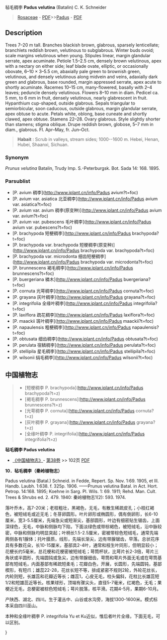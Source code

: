 毡毛稠李 **Padus velutina** (Batalin) C. K. Schneider

> [Rosaceae](http://www.iplant.cn/info/Rosaceae?t=foc) - [PDF](http://www.iplant.cn/foc/pdf/Rosaceae.pdf)>>[Padus](http://www.iplant.cn/info/Padus?t=foc) - [PDF](http://www.iplant.cn/foc/pdf/Padus.pdf)

## Description

Trees 7–20 m tall. Branches blackish brown, glabrous, sparsely lenticellate; branchlets reddish brown, velutinous to subglabrous. Winter buds ovoid; scale margins velutinous when young. Stipules linear, margin glandular serrate, apex acuminate. Petiole 1.5–2.5 cm, densely brown velutinous, apex with a nectary on either side; leaf blade ovate, elliptic, or occasionally obovate, 6–10 × 3–5.5 cm, abaxially pale green to brownish green, velutinous, and densely velutinous along midvein and veins, adaxially dark green and glabrous, base rounded, margin appressed serrate, apex acute to shortly acuminate. Racemes 10–15 cm, many-flowered, basally with 2–4 leaves; peduncle densely velutinous. Flowers 8–10 mm in diam. Pedicel ca. 5 mm, to 6 mm in fruit, densely velutinous, nearly glabrescent in fruit. Hypanthium cup-shaped, outside glabrous. Sepals triangular to semiorbicular, soon caducous, outside glabrous, margin glandular serrate, apex obtuse to acute. Petals white, oblong, base cuneate and shortly clawed, apex obtuse. Stamens 22–28. Ovary glabrous. Style slightly shorter than stamens; stigma oblique. Drupe reddish brown, globose, 5–7 mm in diam., glabrous. Fl. Apr–May, fr. Jun–Oct.

> **Habait** : 
> Scrub in valleys, stream sides; 1000--1600 m. Hebei, Henan, Hubei, Shaanxi, Sichuan.

### Synonym
*Prunus velutina* Batalin, Trudy Imp. S.-Peterburgsk. Bot. Sada 14: 168. 1895.


### Parsublist

* [P.  avium  稠李](http://www.iplant.cn/info/Padus avium?t=foc)
* [P.  avium var. asiatica  北亚稠李](http://www.iplant.cn/info/Padus avium var. asiatica?t=foc)
* [P.  avium var. avium  稠李(原变种)](http://www.iplant.cn/info/Padus avium var. avium?t=foc)
* [P.  avium var. pubescens  毛叶稠李](http://www.iplant.cn/info/Padus avium var. pubescens?t=foc)
* [P.  brachypoda  短梗稠李](http://www.iplant.cn/info/Padus brachypoda?t=foc)
* [P.  brachypoda var. brachypoda  短梗稠李(原变种)](http://www.iplant.cn/info/Padus brachypoda var. brachypoda?t=foc)
* [P.  brachypoda var. microdonta  细齿短梗稠李](http://www.iplant.cn/info/Padus brachypoda var. microdonta?t=foc)
* [P.  brunnescens  褐毛稠李](http://www.iplant.cn/info/Padus brunnescens?t=foc)
* [P.  buergeriana  橉木](http://www.iplant.cn/info/Padus buergeriana?t=foc)
* [P.  cornuta  光萼稠李](http://www.iplant.cn/info/Padus cornuta?t=foc)
* [P.  grayana  灰叶稠李](http://www.iplant.cn/info/Padus grayana?t=foc)
* [P.  integrifolia  全缘叶稠李](http://www.iplant.cn/info/Padus integrifolia?t=foc)
* [P.  laxiflora  疏花稠李](http://www.iplant.cn/info/Padus laxiflora?t=foc)
* [P.  maackii  斑叶稠李](http://www.iplant.cn/info/Padus maackii?t=foc)
* [P.  napaulensis  粗梗稠李](http://www.iplant.cn/info/Padus napaulensis?t=foc)
* [P.  obtusata  细齿稠李](http://www.iplant.cn/info/Padus obtusata?t=foc)
* [P.  perulata  宿鳞稠李](http://www.iplant.cn/info/Padus perulata?t=foc)
* [P.  stellipila  星毛稠李](http://www.iplant.cn/info/Padus stellipila?t=foc)
* [P.  wilsonii  绢毛稠李](http://www.iplant.cn/info/Padus wilsonii?t=foc)

## 中国植物志

> * [短梗稠李  P.  brachypoda](http://www.iplant.cn/info/Padus brachypoda?t=z)
> * [褐毛稠李  P.  brunnescens](http://www.iplant.cn/info/Padus brunnescens?t=z)
> * [光萼稠李  P.  cornuta](http://www.iplant.cn/info/Padus cornuta?t=z)
> * [灰叶稠李  P.  grayana](http://www.iplant.cn/info/Padus grayana?t=z)
> * [全缘叶稠李  P.  integrifolia](http://www.iplant.cn/info/Padus integrifolia?t=z)

**毡毛稠李 Padus velutina**

* [《中国植物志》](http://www.iplant.cn/frps)- [第38卷](http://www.iplant.cn/frps/vol/38) >> 102页 [PDF](http://www.iplant.cn/frps/pdf/38/102.PDF)

**10．毡毛稠李（秦岭植物志）**

Padus velutina (Batal.) Schneid. in Fedde, Repert. Sp. Nov. 1:69. 1905, et Ill. Handb. Laubh. 1:638. f. 325p. 1906. ——Prunus velutina Batal. in Act. Hort. Petrop. 14:168. 1895; Koehne in Sarg. Pl. Wils. 1: 69. 1911; Rehd. Man. Cult. Trees & Shrubs ed. 2. 479. 1940: 秦岭植物志1(2): 593. 1974.

落叶乔木，高7-20米；老枝粗壮，黑褐色，无毛，有散生稀疏皮孔；小枝红褐色，被短绒毛或近无毛；冬芽卵圆形。叶片卵形或椭圆形，偶有倒卵形，长6-10厘米，宽3-5.5厘米，先端急尖或短渐尖，基部圆形，叶边有细密贴生锯齿，上面深绿色，无毛，中脉和侧脉均下陷，下面淡绿色或带棕褐色，被短绒毛，沿中脉较密，中脉和侧脉均明显突起；叶柄长1.5-2.5厘米，密被带棕色短绒毛，通常先端两侧各有1腺体；托叶膜质，线形，先端长渐尖，边有带腺锯齿，早落。总状花序具有多数花朵，长10-15厘米，基部具2-4叶，通常和枝生叶同形，但明显较小；花梗长约5毫米，总花梗和花梗密被短绒毛；萼筒杯状，比萼片长2-3倍，萼片三角状或半圆形，先端圆钝或急尖，边有带腺细齿，萼筒和萼片外面无毛或在萼筒基部有短绒毛，内面基部有稀疏短柔毛；花瓣白色，开展，长圆形，先端圆钝，基部楔形，有短爪；雄蕊22-28，花丝长短不等，排成紧密不规则2轮，外轮花丝长，内轮则短，长雄蕊和花瓣近等长；雌蕊1，心皮无毛，柱头偏斜，花柱比长雄蕊短1/2和短雄蕊近等长。核果球形，顶端有骤尖头，直径5-7毫米，红褐色，无毛；果梗近无毛，总梗密被棕色短绒毛；萼片脱落，核平滑。花期4-5月，果期6-10月。

产陕西、湖北、四川。生于灌丛中、山谷或水沟旁，海拔1300-1600米。模式标本采自四川巫山。

本种和全缘叶稠李 P. integrifolia Yu et Ku近似，惟后者叶片全缘，下面无毛，可以区别。


}